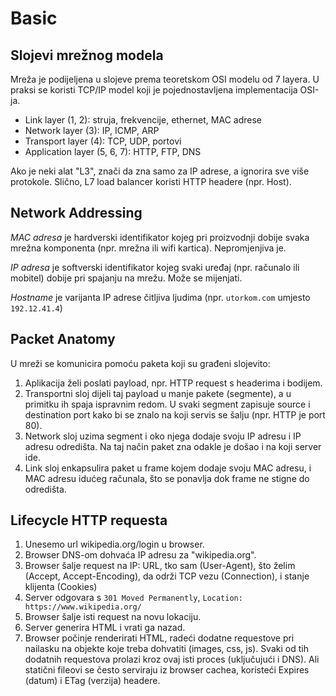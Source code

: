 # Basic

## Slojevi mrežnog modela

Mreža je podijeljena u slojeve prema teoretskom OSI modelu od 7 layera. U praksi se koristi TCP/IP model koji je pojednostavljena implementacija OSI-ja.

* Link layer (1, 2): struja, frekvencije, ethernet, MAC adrese
* Network layer (3): IP, ICMP, ARP
* Transport layer (4): TCP, UDP, portovi
* Application layer (5, 6, 7): HTTP, FTP, DNS

Ako je neki alat "L3", znači da zna samo za IP adrese, a ignorira sve više protokole. Slično, L7 load balancer koristi HTTP headere (npr. Host).

## Network Addressing

*MAC adresa* je hardverski identifikator kojeg pri proizvodnji dobije svaka mrežna komponenta (npr. mrežna ili wifi kartica). Nepromjenjiva je.

*IP adresa* je softverski identifikator kojeg svaki uređaj (npr. računalo ili mobitel) dobije pri spajanju na mrežu. Može se mijenjati.

*Hostname* je varijanta IP adrese čitljiva ljudima (npr. `utorkom.com` umjesto `192.12.41.4`)

## Packet Anatomy

U mreži se komunicira pomoću paketa koji su građeni slojevito:
1. Aplikacija želi poslati payload, npr. HTTP request s headerima i bodijem.
2. Transportni sloj dijeli taj payload u manje pakete (segmente), a u primitku ih spaja ispravnim redom. U svaki segment zapisuje source i destination port kako bi se znalo na koji servis se šalju (npr. HTTP je port 80).
3. Network sloj uzima segment i oko njega dodaje svoju IP adresu i IP adresu odredišta. Na taj način paket zna odakle je došao i na koji server ide.
4. Link sloj enkapsulira paket u frame kojem dodaje svoju MAC adresu, i MAC adresu idućeg računala, što se ponavlja dok frame ne stigne do odredišta.

## Lifecycle HTTP requesta

1. Unesemo url wikipedia.org/login u browser.
2. Browser DNS-om dohvaća IP adresu za "wikipedia.org".
3. Browser šalje request na IP: URL, tko sam (User-Agent), što želim (Accept, Accept-Encoding), da održi TCP vezu (Connection), i stanje klijenta (Cookies)
4. Server odgovara s `301 Moved Permanently`, `Location: https://www.wikipedia.org/`
5. Browser šalje isti request na novu lokaciju.
6. Server generira HTML i vrati ga nazad.
7. Browser počinje renderirati HTML, radeći dodatne requestove pri nailasku na objekte koje treba dohvatiti (images, css, js). Svaki od tih dodatnih requestova prolazi kroz ovaj isti proces (uključujući i DNS). Ali statični fileovi se često serviraju iz browser cachea, koristeći Expires (datum) i ETag (verzija) headere.

